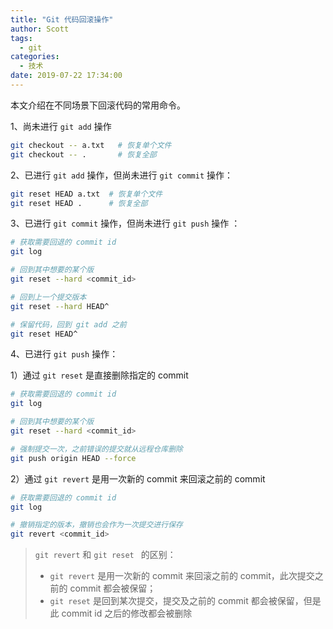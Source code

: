 ```yaml
---
title: "Git 代码回滚操作"
author: Scott
tags:
  - git
categories:
  - 技术
date: 2019-07-22 17:34:00
---
```

本文介绍在不同场景下回滚代码的常用命令。

<!--more-->

1、尚未进行 `git add` 操作

```bash
git checkout -- a.txt   # 恢复单个文件
git checkout -- .       # 恢复全部
```

2、已进行  `git add` 操作，但尚未进行 `git commit` 操作：

```bash
git reset HEAD a.txt  # 恢复单个文件
git reset HEAD .      # 恢复全部
```

3、已进行  `git commit` 操作，但尚未进行 `git push` 操作 ：

```bash
# 获取需要回退的 commit id
git log

# 回到其中想要的某个版
git reset --hard <commit_id>

# 回到上一个提交版本
git reset --hard HEAD^

# 保留代码，回到 git add 之前
git reset HEAD^
```

4、已进行 `git push` 操作：

1）通过 `git reset` 是直接删除指定的 commit

```bash
# 获取需要回退的 commit id
git log

# 回到其中想要的某个版
git reset --hard <commit_id>

# 强制提交一次，之前错误的提交就从远程仓库删除
git push origin HEAD --force 
```

2）通过 `git revert` 是用一次新的 commit 来回滚之前的 commit

```bash
# 获取需要回退的 commit id
git log

# 撤销指定的版本，撤销也会作为一次提交进行保存
git revert <commit_id> 
```

> `git revert`  和  `git reset ` 的区别：
>
> - `git revert` 是用一次新的 commit 来回滚之前的 commit，此次提交之前的 commit 都会被保留；
> - `git reset` 是回到某次提交，提交及之前的 commit 都会被保留，但是此 commit id 之后的修改都会被删除